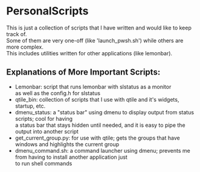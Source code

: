 PersonalScripts
===============

This is just a collection of scripts that I have written and would like to keep track of.  
Some of them are very one-off (like 'launch_pwsh.sh') while others are more complex.  
This includes utilities written for other applications (like lemonbar).

Explanations of More Important Scripts:
---------------------

- Lemonbar: script that runs lemonbar with slstatus as a monitor  
as well as the config.h for slstatus
- qtile_bin: collection of scripts that I use with qtile and it's widgets, startup, etc.
- dmenu_status: a "status bar" using dmenu to display output from status scripts; cool for having  
a status bar that stays hidden until needed, and it is easy to pipe the output into another script
- get_current_group.py: for use with qtile; gets the groups that have windows and highlights the current group
- dmenu_command.sh: a command launcher using dmenu; prevents me from having to install another application just  
to run shell commands
